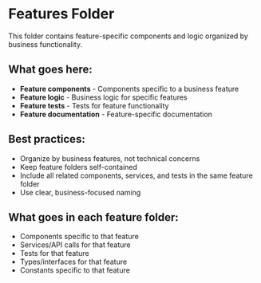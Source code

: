 # Features Folder

This folder contains feature-specific components and logic organized by business functionality.

## What goes here:
- **Feature components** - Components specific to a business feature
- **Feature logic** - Business logic for specific features
- **Feature tests** - Tests for feature functionality
- **Feature documentation** - Feature-specific documentation

## Best practices:
- Organize by business features, not technical concerns
- Keep feature folders self-contained
- Include all related components, services, and tests in the same feature folder
- Use clear, business-focused naming

## What goes in each feature folder:
- Components specific to that feature
- Services/API calls for that feature
- Tests for that feature
- Types/interfaces for that feature
- Constants specific to that feature
